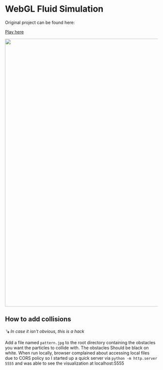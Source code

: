 # WebGL Fluid Simulation

Original project can be found here:

[Play here](https://paveldogreat.github.io/WebGL-Fluid-Simulation/)

<img src="/screenshot.jpg?raw=true" width="880">

## How to add collisions

*🪚 In case it isn't obvious, this is a hack*  

Add a file named `pattern.jpg` to the root directory containing the obstacles you want the particles to collide with. The obstacles Should be black on white. When run locally, browser complained about accessing local files due to CORS policy so I started up a quick server via `python -m http.server 5555` and was able to see the visualization at localhost:5555
